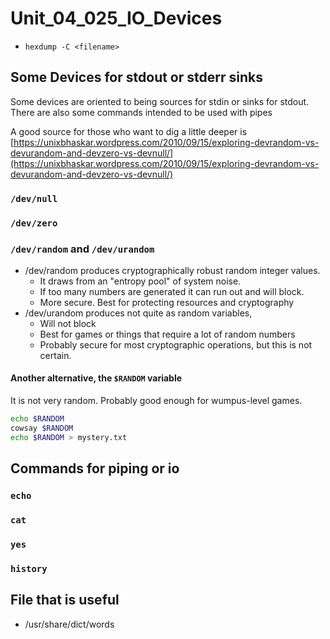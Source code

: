 # Unit_04_025_IO_Devices

* ```hexdump -C <filename>```


## Some Devices for stdout or stderr sinks

Some devices are oriented to being sources for stdin or sinks for stdout.  There are also some commands intended to be used with pipes

A good source for those who want to dig a little deeper is [https://unixbhaskar.wordpress.com/2010/09/15/exploring-devrandom-vs-devurandom-and-devzero-vs-devnull/](https://unixbhaskar.wordpress.com/2010/09/15/exploring-devrandom-vs-devurandom-and-devzero-vs-devnull/)

### ```/dev/null```

### ```/dev/zero```

### ```/dev/random``` and  ```/dev/urandom```

* /dev/random produces cryptographically robust random integer values.  
  * It draws from an "entropy pool" of system noise.  
  * If too many numbers are generated it can run out and will block.
  * More secure.  Best for protecting resources and cryptography
* /dev/urandom produces not quite as random variables, 
  * Will not block
  * Best for games or things that require a lot of random numbers
  * Probably secure for most cryptographic operations, but this is not certain.

#### Another alternative, the ```$RANDOM``` variable

It is not very random.  Probably good enough for wumpus-level games.

```bash
echo $RANDOM
cowsay $RANDOM
echo $RANDOM > mystery.txt
```

## Commands for piping or io

### ```echo```

### ```cat```

### ```yes```

### ```history```

## File that is useful

* /usr/share/dict/words